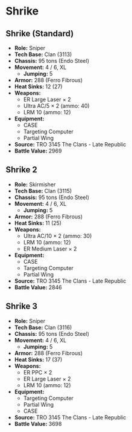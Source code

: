 # Shrike
## Shrike (Standard)
- **Role:** Sniper
- **Tech Base:** Clan (3113)
- **Chassis:** 95 tons (Endo Steel)
- **Movement:** 4 / 6, XL
  - **Jumping:** 5
- **Armor:** 288 (Ferro Fibrous)
- **Heat Sinks:** 12 (27)
- **Weapons:**
  - ER Large Laser × 2
  - Ultra AC/5 × 2 (ammo: 40)
  - LRM 10 (ammo: 12)
- **Equipment:**
  - CASE
  - Targeting Computer
  - Partial Wing
- **Source:** TRO 3145 The Clans - Late Republic
- **Battle Value:** 2969

## Shrike 2
- **Role:** Skirmisher
- **Tech Base:** Clan (3115)
- **Chassis:** 95 tons (Endo Steel)
- **Movement:** 4 / 6, XL
  - **Jumping:** 5
- **Armor:** 288 (Ferro Fibrous)
- **Heat Sinks:** 11 (25)
- **Weapons:**
  - Ultra AC/10 × 2 (ammo: 30)
  - LRM 10 (ammo: 12)
  - ER Medium Laser × 2
- **Equipment:**
  - CASE
  - Targeting Computer
  - Partial Wing
- **Source:** TRO 3145 The Clans - Late Republic
- **Battle Value:** 2846

## Shrike 3
- **Role:** Sniper
- **Tech Base:** Clan (3116)
- **Chassis:** 95 tons (Endo Steel)
- **Movement:** 4 / 6, XL
  - **Jumping:** 5
- **Armor:** 288 (Ferro Fibrous)
- **Heat Sinks:** 17 (37)
- **Weapons:**
  - ER PPC × 2
  - ER Large Laser × 2
  - LRM 10 (ammo: 12)
- **Equipment:**
  - Targeting Computer
  - Partial Wing
  - CASE
- **Source:** TRO 3145 The Clans - Late Republic
- **Battle Value:** 3698

